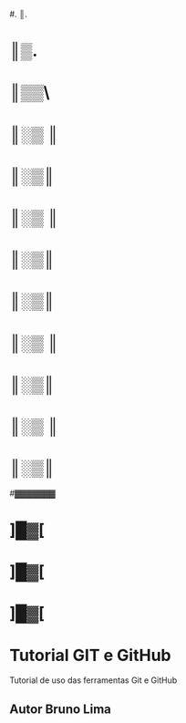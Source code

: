 #.   ║\.
#    ║▒\.
#    ║▒▒\
#    ║░▒ ║
#    ║░▒║
#    ║░▒ ║
#    ║░▒║
#    ║░▒║
#    ║░▒ ║
#    ║░▒║
#    ║░▒ ║
#    ║░▒║
#▓▓▓▓▓▓▓
#     ]█▓[
#     ]█▓[
#     ]█▓[
# Tutorial GIT e GitHub
Tutorial de uso das ferramentas Git e GitHub
## Autor Bruno Lima
